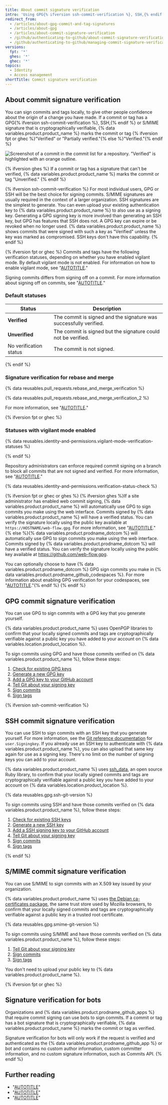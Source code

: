 ```yaml
---
title: About commit signature verification
intro: 'Using GPG{% ifversion ssh-commit-verification %}, SSH,{% endif %} or S/MIME, you can sign tags and commits locally. These tags or commits are marked as verified on {% data variables.product.product_name %} so other people can be confident that the changes come from a trusted source.'
redirect_from:
  - /articles/about-gpg-commit-and-tag-signatures
  - /articles/about-gpg
  - /articles/about-commit-signature-verification
  - /github/authenticating-to-github/about-commit-signature-verification
  - /github/authenticating-to-github/managing-commit-signature-verification/about-commit-signature-verification
versions:
  fpt: '*'
  ghes: '*'
  ghec: '*'
topics:
  - Identity
  - Access management
shortTitle: Commit signature verification
---
```

## About commit signature verification

You can sign commits and tags locally, to give other people confidence about the origin of a change you have made. If a commit or tag has a GPG{% ifversion ssh-commit-verification %}, SSH,{% endif %} or S/MIME signature that is cryptographically verifiable, {% data variables.product.product_name %} marks the commit or tag {% ifversion fpt or ghec %}"Verified" or "Partially verified."{% else %}"Verified."{% endif %}

![Screenshot of a commit in the commit list for a repository. "Verified" is highlighted with an orange outline.](/assets/images/help/commits/verified-commit.png)

{% ifversion ghes %}
If a commit or tag has a signature that can't be verified, {% data variables.product.product_name %} marks the commit or tag "Unverified."
{% endif %}

{% ifversion ssh-commit-verification %}
For most individual users, GPG or SSH will be the best choice for signing commits. S/MIME signatures are usually required in the context of a larger organization. SSH signatures are the simplest to generate. You can even upload your existing authentication key to {% data variables.product.product_name %} to also use as a signing key. Generating a GPG signing key is more involved than generating an SSH key, but GPG has features that SSH does not. A GPG key can expire or be revoked when no longer used. {% data variables.product.product_name %} shows commits that were signed with such a key as "Verified" unless the key was marked as compromised. SSH keys don't have this capability.
{% endif %}

{% ifversion fpt or ghec %}
Commits and tags have the following verification statuses, depending on whether you have enabled vigilant mode. By default vigilant mode is not enabled. For information on how to enable vigilant mode, see "[AUTOTITLE](/authentication/managing-commit-signature-verification/displaying-verification-statuses-for-all-of-your-commits)."

Signing commits differs from signing off on a commit. For more information about signing off on commits, see "[AUTOTITLE](/repositories/managing-your-repositorys-settings-and-features/managing-repository-settings/managing-the-commit-signoff-policy-for-your-repository)."

### Default statuses

| Status         | Description |
| -------------- | ----------- |
| **Verified**   | The commit is signed and the signature was successfully verified.
| **Unverified** | The commit is signed but the signature could not be verified.
| No verification status | The commit is not signed.

{% endif %}

### Signature verification for rebase and merge

{% data reusables.pull_requests.rebase_and_merge_verification %}

{% data reusables.pull_requests.rebase_and_merge_verification_2 %}

For more information, see "[AUTOTITLE](/repositories/configuring-branches-and-merges-in-your-repository/configuring-pull-request-merges/about-merge-methods-on-github#rebasing-and-merging-your-commits)."

{% ifversion fpt or ghec %}

### Statuses with vigilant mode enabled

{% data reusables.identity-and-permissions.vigilant-mode-verification-statuses %}

{% endif %}

Repository administrators can enforce required commit signing on a branch to block all commits that are not signed and verified. For more information, see "[AUTOTITLE](/repositories/configuring-branches-and-merges-in-your-repository/managing-protected-branches/about-protected-branches#require-signed-commits)."

{% data reusables.identity-and-permissions.verification-status-check %}

{% ifversion fpt or ghec or ghes %}
{% ifversion ghes %}If a site administrator has enabled web commit signing, {% data variables.product.product_name %} will automatically use GPG to sign commits you make using the web interface. Commits signed by {% data variables.product.product_name %} will have a verified status. You can verify the signature locally using the public key available at `https://HOSTNAME/web-flow.gpg`. For more information, see "[AUTOTITLE](/admin/configuration/configuring-your-enterprise/configuring-web-commit-signing)."
{% else %}{% data variables.product.prodname_dotcom %} will automatically use GPG to sign commits you make using the web interface. Commits signed by {% data variables.product.prodname_dotcom %} will have a verified status. You can verify the signature locally using the public key available at https://github.com/web-flow.gpg.

You can optionally choose to have {% data variables.product.prodname_dotcom %} GPG sign commits you make in {% data variables.product.prodname_github_codespaces %}. For more information about enabling GPG verification for your codespaces, see "[AUTOTITLE](/codespaces/managing-your-codespaces/managing-gpg-verification-for-github-codespaces)."{% endif %}
{% endif %}

## GPG commit signature verification

You can use GPG to sign commits with a GPG key that you generate yourself.

{% data variables.product.product_name %} uses OpenPGP libraries to confirm that your locally signed commits and tags are cryptographically verifiable against a public key you have added to your account on {% data variables.location.product_location %}.

To sign commits using GPG and have those commits verified on {% data variables.product.product_name %}, follow these steps:

1. [Check for existing GPG keys](/authentication/managing-commit-signature-verification/checking-for-existing-gpg-keys)
1. [Generate a new GPG key](/authentication/managing-commit-signature-verification/generating-a-new-gpg-key)
1. [Add a GPG key to your GitHub account](/authentication/managing-commit-signature-verification/adding-a-gpg-key-to-your-github-account)
1. [Tell Git about your signing key](/authentication/managing-commit-signature-verification/telling-git-about-your-signing-key)
1. [Sign commits](/authentication/managing-commit-signature-verification/signing-commits)
1. [Sign tags](/authentication/managing-commit-signature-verification/signing-tags)

{% ifversion ssh-commit-verification %}

## SSH commit signature verification

You can use SSH to sign commits with an SSH key that you generate yourself. For more information, see the [Git reference documentation](https://git-scm.com/docs/git-config#Documentation/git-config.txt-usersigningKey)  for `user.Signingkey`. If you already use an SSH key to authenticate with {% data variables.product.product_name %},
you can also upload that same key again for use as a signing key. There's no limit on the number of signing keys you can add to your account.

{% data variables.product.product_name %} uses [ssh_data](https://github.com/github/ssh_data), an open source Ruby library, to confirm that your locally signed commits and tags are cryptographically verifiable against a public key you have added to your account on {% data variables.location.product_location %}.

{% data reusables.gpg.ssh-git-version %}

To sign commits using SSH and have those commits verified on {% data variables.product.product_name %}, follow these steps:

1. [Check for existing SSH keys](/authentication/connecting-to-github-with-ssh/checking-for-existing-ssh-keys)
1. [Generate a new SSH key](/authentication/connecting-to-github-with-ssh/generating-a-new-ssh-key-and-adding-it-to-the-ssh-agent)
1. [Add a SSH signing key to your GitHub account](/authentication/connecting-to-github-with-ssh/adding-a-new-ssh-key-to-your-github-account)
1. [Tell Git about your signing key](/authentication/managing-commit-signature-verification/telling-git-about-your-signing-key)
1. [Sign commits](/authentication/managing-commit-signature-verification/signing-commits)
1. [Sign tags](/authentication/managing-commit-signature-verification/signing-tags)

{% endif %}

## S/MIME commit signature verification

You can use S/MIME to sign commits with an X.509 key issued by your organization.

{% data variables.product.product_name %} uses [the Debian ca-certificates package](https://packages.debian.org/bullseye/ca-certificates), the same trust store used by Mozilla browsers, to confirm that your locally signed commits and tags are cryptographically verifiable against a public key in a trusted root certificate.

{% data reusables.gpg.smime-git-version %}

To sign commits using S/MIME and have those commits verified on {% data variables.product.product_name %}, follow these steps:

1. [Tell Git about your signing key](/authentication/managing-commit-signature-verification/telling-git-about-your-signing-key)
1. [Sign commits](/authentication/managing-commit-signature-verification/signing-commits)
1. [Sign tags](/authentication/managing-commit-signature-verification/signing-tags)

You don't need to upload your public key to {% data variables.product.product_name %}.

{% ifversion fpt or ghec %}

## Signature verification for bots

Organizations and {% data variables.product.prodname_github_apps %} that require commit signing can use bots to sign commits. If a commit or tag has a bot signature that is cryptographically verifiable, {% data variables.product.product_name %} marks the commit or tag as verified.

Signature verification for bots will only work if the request is verified and authenticated as the {% data variables.product.prodname_github_app %} or bot and contains no custom author information, custom committer information, and no custom signature information, such as Commits API.
{% endif %}

## Further reading

- "[AUTOTITLE](/authentication/managing-commit-signature-verification/signing-commits)"
- "[AUTOTITLE](/authentication/managing-commit-signature-verification/signing-tags)"
- "[AUTOTITLE](/authentication/troubleshooting-commit-signature-verification)"
